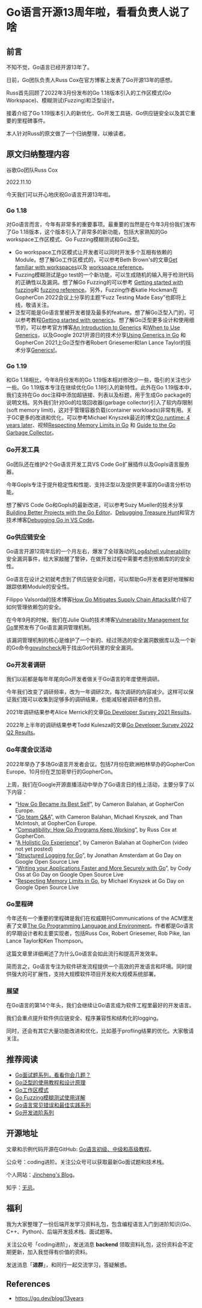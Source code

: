 # Go语言开源13周年啦，看看负责人说了啥

## 前言

 不知不觉，Go语言已经开源13年了。

日前，Go团队负责人Russ Cox在官方博客上发表了Go开源13年的感想。

Russ首先回顾了2022年3月份发布的Go 1.18版本引入的工作区模式(Go Workspace)、模糊测试(Fuzzing)和泛型设计。

接着介绍了Go 1.19版本引入的新优化、Go开发工具链、Go供应链安全以及其它重要的里程碑事件。

本人针对Russ的原文做了一个归纳整理，以飨读者。



## 原文归纳整理内容

谷歌Go团队Russ Cox

2022.11.10

今天我们可以开心地庆祝Go语言开源13年啦。

### Go 1.18

对Go语言而言，今年有非常多的重要事项。最重要的当然是在今年3月份我们发布了Go 1.18版本，这个版本引入了非常多的新功能，包括大家熟知的Go workspace工作区模式、Go Fuzzing模糊测试和Go泛型。

* Go workspace工作区模式让开发者可以同时开发多个互相有依赖的Module。想了解Go工作区模式的，可以参考Beth Brown's的文章[Get familiar with workspaces](https://go.dev/blog/get-familiar-with-workspaces)以及 [workspace reference](https://go.dev/ref/mod#workspaces)。
* Fuzzing模糊测试是go test的一个新功能，可以生成随机的输入用于检测代码的正确性以及漏洞。想了解Go Fuzzing的可以参考 [Getting started with fuzzing](https://go.dev/doc/tutorial/fuzz)和 [fuzzing reference](https://go.dev/security/fuzz/)。另外，Fuzzing作者katie Hockman在GopherCon 2022会议上分享的主题“Fuzz Testing Made Easy”也即将上线，敬请关注。
* 泛型可能是Go语言里被开发者提及最多的feature。想了解Go泛型入门的，可以参考教程[Getting started with generics](https://go.dev/doc/tutorial/generics)。想了解Go泛型更多设计和使用细节的，可以参考官方博客[An Introduction to Generics](https://go.dev/blog/intro-generics) 和[When to Use Generics](https://go.dev/blog/when-generics)，以及Google 2021开源日的技术分享[Using Generics in Go](https://www.youtube.com/watch?v=nr8EpUO9jhw) 和GopherCon 2021上Go泛型作者Robert Griesemer和Ian Lance Taylor的技术分享[Generics!](https://www.youtube.com/watch?v=Pa_e9EeCdy8)。

### Go 1.19

和Go 1.18相比，今年8月份发布的Go 1.19版本相对修改少一些，吸引的关注也少一些。Go 1.19版本专注在继续优化Go 1.18引入的新特性。此外在Go 1.19版本中，我们支持在Go doc注释中添加超链接、列表以及标题，用于生成Go package的说明文档。另外我们针对Go的垃圾回收器(garbage collector)引入了软内存限制(soft memory limit)，这对于管理容器负载(container workloads)非常有用。关于GC更多的改进和优化，可以参考Michael Knyszek最近的博文[Go runtime: 4 years later](https://go.dev/blog/go119runtime)、视频[Respecting Memory Limits in Go](https://www.youtube.com/watch?v=07wduWyWx8M&list=PLtoVuM73AmsJjj5tnZ7BodjN_zIvpULSx) 和 [Guide to the Go Garbage Collector](https://go.dev/doc/gc-guide)。

### Go开发工具

Go团队还在维护2个Go语言开发工具VS Code Go扩展插件以及Gopls语言服务器。

今年Gopls专注于提升稳定性和性能、支持泛型以及提供更丰富的Go语言分析功能。

想了解VS Code Go和Gopls的最新改进，可以参考Suzy Mueller的技术分享[Building Better Projects with the Go Editor](https://www.youtube.com/watch?v=jMyzsp2E_0U)、[Debugging Treasure Hunt](https://www.youtube.com/watch?v=ZPIPPRjwg7Q)和官方技术博客[Debugging Go in VS Code](https://go.dev/s/vscode-go-debug)。

### Go供应链安全

Go语言开源12周年后的一个月左右，爆发了全球轰动的[Log4shell vulnerability](https://en.wikipedia.org/wiki/Log4Shell)安全漏洞事件，给大家敲醒了警钟，在做开发过程中需要考虑到依赖库的的安全性。

Go语言在设计之初就考虑到了供应链安全问题，可以帮助Go开发者更好地理解和跟踪依赖Module的安全性。

Filippo Valsorda的技术博客[How Go Mitigates Supply Chain Attacks](https://go.dev/blog/supply-chain)就介绍了如何管理依赖包的安全。

在今年9月的时候，我们在Julie Qiu的技术博客[Vulnerability Management for Go](https://go.dev/blog/vuln)里预发布了Go语言漏洞管理机制。

该漏洞管理机制的核心是维护了一个新的、经过筛选的安全漏洞数据库以及一个新的Go命令[govulncheck](https://pkg.go.dev/golang.org/x/vuln/cmd/govulncheck)用于找出Go代码里的安全漏洞。

### Go开发者调研

我们以前都是每年年尾向Go开发者做关于Go语言的年度使用调研。

今年我们改变了调研频率，改为一年调研2次，每次调研的内容减少。这样可以保证我们既可以收集到足够多的调研结果，也能减轻被调研者的负担。

2021年调研结果参考Alice Merrick的文章[Go Developer Survey 2021 Results](https://go.dev/blog/survey2021-results)。

2022年上半年的调研结果参考Todd Kulesza的文章[Go Developer Survey 2022 Q2 Results](https://go.dev/blog/survey2022-q2-results)。

### Go年度会议活动

2022年举办了多场Go语言开发者会议。包括7月份在欧洲柏林举办的GopherCon Europe、10月份在芝加哥举行的GopherCon。

上周，我们在Google开源直播活动中举办了Go语言日的线上活动，主要分享了以下内容：

- “[How Go Became its Best Self](https://www.youtube.com/watch?v=vQm_whJZelc)”, by Cameron Balahan, at GopherCon Europe.
- “[Go team Q&A](https://www.youtube.com/watch?v=KbOTTU9yEpI)”, with Cameron Balahan, Michael Knyszek, and Than McIntosh, at GopherCon Europe.
- “[Compatibility: How Go Programs Keep Working](https://www.youtube.com/watch?v=v24wrd3RwGo)”, by Russ Cox at GopherCon.
- “[A Holistic Go Experience](https://www.gophercon.com/agenda/session/998660)”, by Cameron Balahan at GopherCon (video not yet posted)
- “[Structured Logging for Go](https://opensourcelive.withgoogle.com/events/go-day-2022/watch?talk=talk2)”, by Jonathan Amsterdam at Go Day on Google Open Source Live
- “[Writing your Applications Faster and More Securely with Go](https://opensourcelive.withgoogle.com/events/go-day-2022/watch?talk=talk3)”, by Cody Oss at Go Day on Google Open Source Live
- “[Respecting Memory Limits in Go](https://opensourcelive.withgoogle.com/events/go-day-2022/watch?talk=talk4), by Michael Knyszek at Go Day on Google Open Source Live

### Go里程碑

今年还有一个重要的里程碑是我们在权威期刊Communications of the ACM里发表了文章[The Go Programming Language and Environment](https://cacm.acm.org/magazines/2022/5/260357-the-go-programming-language-and-environment/fulltext)。作者都是Go语言的早期设计者和主要实现者，包括Russ Cox, Robert Griesemer, Rob Pike, Ian Lance Taylor和Ken Thompson。

这篇文章里详细阐述了为什么Go语言会如此流行和提高开发效率。

简而言之，Go语言专注为软件研发流程提供一个高效的开发语言和环境。同时提供强大的可扩展性，支持大规模软件项目开发和大规模系统部署。

### 展望

在Go语言的第14个年头，我们会继续让Go语言成为软件工程里最好的开发语言。

我们会重点提升软件供应链安全、程序兼容性和结构化的logging。

同时，还会有其它大量功能改进和优化，比如基于profling结果的优化。大家敬请关注。

## 推荐阅读

* [Go面试题系列，看看你会几题？](https://mp.weixin.qq.com/mp/appmsgalbum?__biz=Mzg2MTcwNjc1Mg==&action=getalbum&album_id=2199553588283179010#wechat_redirect)
* [Go泛型的使用教程和设计原理](https://mp.weixin.qq.com/mp/appmsgalbum?__biz=Mzg2MTcwNjc1Mg==&action=getalbum&album_id=2184751156453834753#wechat_redirect)
* [Go工作区模式](https://mp.weixin.qq.com/mp/appmsgalbum?__biz=Mzg2MTcwNjc1Mg==&action=getalbum&album_id=2339933847347544066#wechat_redirect)
* [Go Fuzzing模糊测试使用详解](https://mp.weixin.qq.com/mp/appmsgalbum?__biz=Mzg2MTcwNjc1Mg==&action=getalbum&album_id=2287546159059566596#wechat_redirect)
* [Go语言常见错误和最佳实践系列](https://mp.weixin.qq.com/mp/appmsgalbum?__biz=Mzg2MTcwNjc1Mg==&action=getalbum&album_id=2549657749539028992#wechat_redirect)
* [Go开发进阶系列](https://mp.weixin.qq.com/mp/appmsgalbum?__biz=Mzg2MTcwNjc1Mg==&action=getalbum&album_id=2549661543605764097#wechat_redirect)



## 开源地址

文章和示例代码开源在GitHub: [Go语言初级、中级和高级教程](https://github.com/jincheng9/go-tutorial)。

公众号：coding进阶。关注公众号可以获取最新Go面试题和技术栈。

个人网站：[Jincheng's Blog](https://jincheng9.github.io/)。

知乎：[无忌](https://www.zhihu.com/people/thucuhkwuji)。



## 福利

我为大家整理了一份后端开发学习资料礼包，包含编程语言入门到进阶知识(Go、C++、Python)、后端开发技术栈、面试题等。

关注公众号「coding进阶」，发送消息 **backend** 领取资料礼包，这份资料会不定期更新，加入我觉得有价值的资料。

发送消息「**进群**」，和同行一起交流学习，答疑解惑。



## References

* https://go.dev/blog/13years